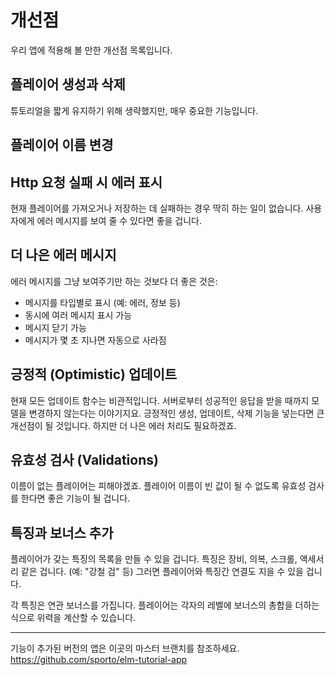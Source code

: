 # 개선점

우리 앱에 적용해 볼 만한 개선점 목록입니다.

## 플레이어 생성과 삭제

튜토리얼을 짧게 유지하기 위해 생략했지만, 매우 중요한 기능입니다.

## 플레이어 이름 변경

## Http 요청 실패 시 에러 표시

현재 플레이어를 가져오거나 저장하는 데 실패하는 경우 딱히 하는 일이 없습니다. 사용자에게 에러 메시지를 보여 줄 수 있다면 좋을 겁니다.

## 더 나은 에러 메시지

에러 메시지를 그냥 보여주기만 하는 것보다 더 좋은 것은:

- 메시지를 타입별로 표시 (예: 에러, 정보 등)
- 동시에 여러 메시지 표시 가능
- 메시지 닫기 가능
- 메시지가 몇 초 지나면 자동으로 사라짐

## 긍정적 (Optimistic) 업데이트

현재 모든 업데이트 함수는 비관적입니다. 서버로부터 성공적인 응답을 받을 때까지 모델을 변경하지 않는다는 이야기지요. 긍정적인 생성, 업데이트, 삭제 기능을 넣는다면 큰 개선점이 될 것입니다. 하지만 더 나은 에러 처리도 필요하겠죠.

## 유효성 검사 (Validations)

이름이 없는 플레이어는 피해야겠죠. 플레이어 이름이 빈 값이 될 수 없도록 유효성 검사를 한다면 좋은 기능이 될 겁니다.

## 특징과 보너스 추가

플레이어가 갖는 특징의 목록을 만들 수 있을 겁니다. 특징은 장비, 의복, 스크롤, 액세서리 같은 겁니다. (예: "강철 검" 등) 그러면 플레이어와 특징간 연결도 지을 수 있을 겁니다.

각 특징은 연관 보너스를 가집니다. 플레이어는 각자의 레벨에 보너스의 총합을 더하는 식으로 위력을 계산할 수 있습니다.

---

기능이 추가된 버전의 앱은 이곳의 마스터 브랜치를 참조하세요. <https://github.com/sporto/elm-tutorial-app>
